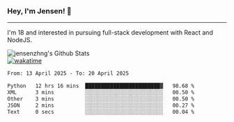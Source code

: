 ### Hey, I'm Jensen! 👋

---

I'm 18 and interested in pursuing full-stack development with React and NodeJS.

![jensenzhng's Github Stats](https://github-readme-stats.vercel.app/api?username=jensenzhng&theme=dark&show_icons=true&count_private=true)
<br />
[![wakatime](https://wakatime.com/badge/user/cbfc263d-3611-4e36-8278-8fad45fe3f62.svg)](https://wakatime.com/@cbfc263d-3611-4e36-8278-8fad45fe3f62)

<!--START_SECTION:waka-->

```txt
From: 13 April 2025 - To: 20 April 2025

Python   12 hrs 16 mins  ████████████████████████▓   98.68 %
XML      3 mins          ░░░░░░░░░░░░░░░░░░░░░░░░░   00.50 %
Other    3 mins          ░░░░░░░░░░░░░░░░░░░░░░░░░   00.50 %
JSON     2 mins          ░░░░░░░░░░░░░░░░░░░░░░░░░   00.27 %
Text     0 secs          ░░░░░░░░░░░░░░░░░░░░░░░░░   00.04 %
```

<!--END_SECTION:waka-->
